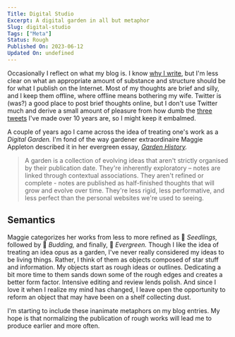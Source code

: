 ```yaml
---
Title: Digital Studio
Excerpt: A digital garden in all but metaphor
Slug: digital-studio
Tags: ["Meta"]
Status: Rough
Published On: 2023-06-12
Updated On: undefined
---
```


Occasionally I reflect on what my blog is. I know [why I write](/posts/to-those-who-wish-they-wrote-more), but I'm less clear on what an appropriate amount of substance and structure should be for what I publish on the Internet. Most of my thoughts are brief and silly, and I keep them offline, where offline means bothering my wife. Twitter is (was?) a good place to post brief thoughts online, but I don't use Twitter much and derive a small amount of pleasure from how dumb the [three tweets](https://twitter.com/hi_im_duncan) I've made over 10 years are, so I might keep it embalmed.

A couple of years ago I came across the idea of treating one's work as a _Digital Garden._ I'm fond of the way gardener extraordinaire Maggie Appleton described it in her evergreen essay, [_Garden History_](https://maggieappleton.com/garden-history)_._

> A garden is a collection of evolving ideas that aren't strictly organised by their publication date. They're inherently exploratory – notes are linked through contextual associations. They aren't refined or complete - notes are published as half-finished thoughts that will grow and evolve over time. They're less rigid, less performative, and less perfect than the personal websites we're used to seeing.

## Semantics

Maggie categorizes her works from less to more refined as 🌱 _Seedlings,_ followed by 🌿 _Budding,_ and finally, 🌳 _Evergreen._ Though I like the idea of treating an idea opus as a garden, I've never really considered my ideas to be living things. Rather, I think of them as objects composed of star stuff and information. My objects start as rough ideas or outlines. Dedicating a bit more time to them sands down some of the rough edges and creates a better form factor. Intensive editing and review lends polish. And since I love it when I realize my mind has changed, I leave open the opportunity to reform an object that may have been on a shelf collecting dust.

I'm starting to include these inanimate metaphors on my blog entries. My hope is that normalizing the publication of rough works will lead me to produce earlier and more often.

